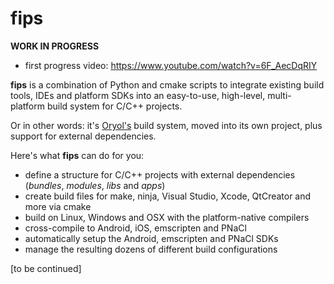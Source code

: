 fips
====

**WORK IN PROGRESS**

- first progress video: https://www.youtube.com/watch?v=6F_AecDqRIY

**fips** is a combination of Python and cmake scripts to integrate existing build tools, IDEs and platform SDKs into an easy-to-use, high-level, multi-platform build system for C/C++ projects.

Or in other words: it's [Oryol's](https://github.com/floooh/oryol/blob/master/doc/BUILD.md) build system, moved into its own project, plus support for external dependencies.

Here's what **fips** can do for you:

- define a structure for C/C++ projects with external dependencies (_bundles_, _modules_, _libs_ and _apps_)
- create build files for make, ninja, Visual Studio, Xcode, QtCreator and more via cmake
- build on Linux, Windows and OSX with the platform-native compilers
- cross-compile to Android, iOS, emscripten and PNaCl
- automatically setup the Android, emscripten and PNaCl SDKs 
- manage the resulting dozens of different build configurations

[to be continued]
